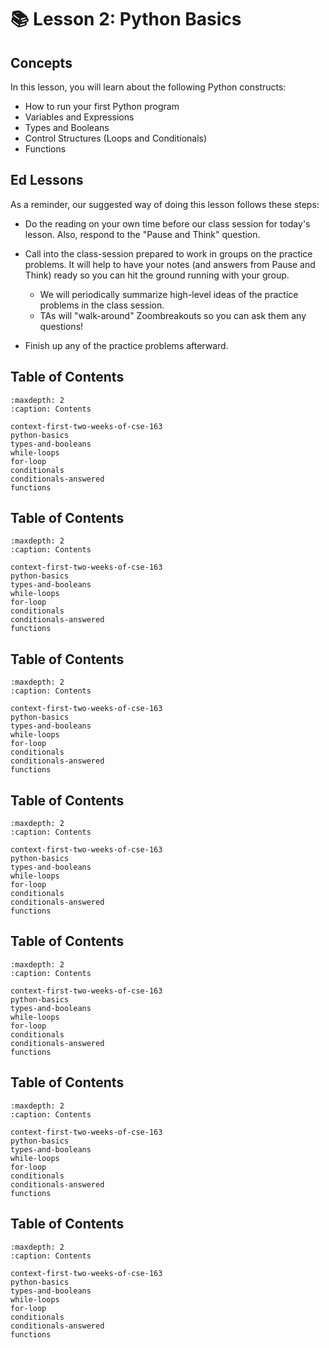 # 📚 Lesson 2: Python Basics

## Concepts

In this lesson, you will learn about the following Python constructs:

- How to run your first Python program
- Variables and Expressions
- Types and Booleans
- Control Structures (Loops and Conditionals)
- Functions

## Ed Lessons

As a reminder, our suggested way of doing this lesson follows these steps:

- Do the reading on your own time before our class session for today's lesson. Also, respond to the "Pause and Think" question.
- Call into the class-session prepared to work in groups on the practice problems. It will help to have your notes (and answers from Pause and Think) ready so you can hit the ground running with your group.

  - We will periodically summarize high-level ideas of the practice problems in the class session.
  - TAs will "walk-around" Zoombreakouts so you can ask them any questions!

- Finish up any of the practice problems afterward.

## Table of Contents

```{toctree}
:maxdepth: 2
:caption: Contents

context-first-two-weeks-of-cse-163
python-basics
types-and-booleans
while-loops
for-loop
conditionals
conditionals-answered
functions
```


## Table of Contents

```{toctree}
:maxdepth: 2
:caption: Contents

context-first-two-weeks-of-cse-163
python-basics
types-and-booleans
while-loops
for-loop
conditionals
conditionals-answered
functions
```

## Table of Contents

```{toctree}
:maxdepth: 2
:caption: Contents

context-first-two-weeks-of-cse-163
python-basics
types-and-booleans
while-loops
for-loop
conditionals
conditionals-answered
functions
```

## Table of Contents

```{toctree}
:maxdepth: 2
:caption: Contents

context-first-two-weeks-of-cse-163
python-basics
types-and-booleans
while-loops
for-loop
conditionals
conditionals-answered
functions
```

## Table of Contents

```{toctree}
:maxdepth: 2
:caption: Contents

context-first-two-weeks-of-cse-163
python-basics
types-and-booleans
while-loops
for-loop
conditionals
conditionals-answered
functions
```

## Table of Contents

```{toctree}
:maxdepth: 2
:caption: Contents

context-first-two-weeks-of-cse-163
python-basics
types-and-booleans
while-loops
for-loop
conditionals
conditionals-answered
functions
```

## Table of Contents

```{toctree}
:maxdepth: 2
:caption: Contents

context-first-two-weeks-of-cse-163
python-basics
types-and-booleans
while-loops
for-loop
conditionals
conditionals-answered
functions
```